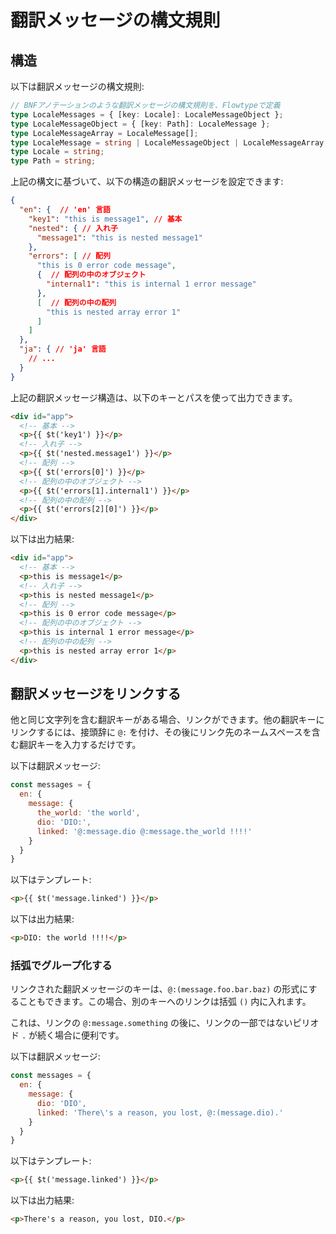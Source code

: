 # 翻訳メッセージの構文規則

## 構造

以下は翻訳メッセージの構文規則:

```typescript
// BNFアノテーションのような翻訳メッセージの構文規則を、Flowtypeで定義
type LocaleMessages = { [key: Locale]: LocaleMessageObject };
type LocaleMessageObject = { [key: Path]: LocaleMessage };
type LocaleMessageArray = LocaleMessage[];
type LocaleMessage = string | LocaleMessageObject | LocaleMessageArray;
type Locale = string;
type Path = string;
```

上記の構文に基づいて、以下の構造の翻訳メッセージを設定できます:

```json
{
  "en": {  // 'en' 言語
    "key1": "this is message1", // 基本
    "nested": { // 入れ子
      "message1": "this is nested message1"
    },
    "errors": [ // 配列
      "this is 0 error code message",
      {  // 配列の中のオブジェクト
        "internal1": "this is internal 1 error message"
      },
      [  // 配列の中の配列
        "this is nested array error 1"
      ]
    ]
  },
  "ja": { // 'ja' 言語
    // ...
  }
}
```

上記の翻訳メッセージ構造は、以下のキーとパスを使って出力できます。

```html
<div id="app">
  <!-- 基本 -->
  <p>{{ $t('key1') }}</p>
  <!-- 入れ子 -->
  <p>{{ $t('nested.message1') }}</p>
  <!-- 配列 -->
  <p>{{ $t('errors[0]') }}</p>
  <!-- 配列の中のオブジェクト -->
  <p>{{ $t('errors[1].internal1') }}</p>
  <!-- 配列の中の配列 -->
  <p>{{ $t('errors[2][0]') }}</p>
</div>
```

以下は出力結果:

```html
<div id="app">
  <!-- 基本 -->
  <p>this is message1</p>
  <!-- 入れ子 -->
  <p>this is nested message1</p>
  <!-- 配列 -->
  <p>this is 0 error code message</p>
  <!-- 配列の中のオブジェクト -->
  <p>this is internal 1 error message</p>
  <!-- 配列の中の配列 -->
  <p>this is nested array error 1</p>
</div>
```

## 翻訳メッセージをリンクする

他と同じ文字列を含む翻訳キーがある場合、リンクができます。他の翻訳キーにリンクするには、接頭辞に `@:` を付け、その後にリンク先のネームスペースを含む翻訳キーを入力するだけです。

以下は翻訳メッセージ:

```js
const messages = {
  en: {
    message: {
      the_world: 'the world',
      dio: 'DIO:',
      linked: '@:message.dio @:message.the_world !!!!'
    }
  }
}
```

以下はテンプレート:

```html
<p>{{ $t('message.linked') }}</p>
```

以下は出力結果:

```html
<p>DIO: the world !!!!</p>
```


### 括弧でグループ化する

リンクされた翻訳メッセージのキーは、`@:(message.foo.bar.baz)` の形式にすることもできます。この場合、別のキーへのリンクは括弧 `()` 内に入れます。

これは、リンクの `@:message.something` の後に、リンクの一部ではないピリオド `.` が続く場合に便利です。

以下は翻訳メッセージ:

```js
const messages = {
  en: {
    message: {
      dio: 'DIO',
      linked: 'There\'s a reason, you lost, @:(message.dio).'
    }
  }
}
```

以下はテンプレート:

```html
<p>{{ $t('message.linked') }}</p>
```

以下は出力結果:

```html
<p>There's a reason, you lost, DIO.</p>
```
